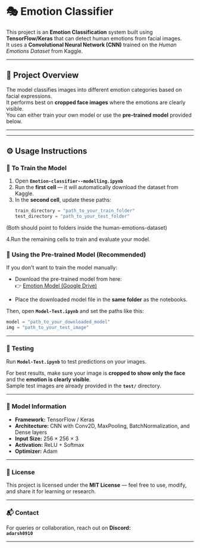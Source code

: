 # 🎭 Emotion Classifier

This project is an **Emotion Classification** system built using **TensorFlow/Keras** that can detect human emotions from facial images.  
It uses a **Convolutional Neural Network (CNN)** trained on the *Human Emotions Dataset* from Kaggle.

---

## 📘 Project Overview

The model classifies images into different emotion categories based on facial expressions.  
It performs best on **cropped face images** where the emotions are clearly visible.  
You can either train your own model or use the **pre-trained model** provided below.

---


---

## ⚙️ Usage Instructions

### 🧠 **To Train the Model**

1. Open **`Emotion-classifier--modelling.ipynb`**
2. Run the **first cell** — it will automatically download the dataset from Kaggle.
3. In the **second cell**, update these paths:
   ```python
   train_directory = "path_to_your_train_folder"
   test_directory = "path_to_your_test_folder"
  (Both should point to folders inside the human-emotions-dataset)

4.Run the remaining cells to train and evaluate your model.

### 💾 **Using the Pre-trained Model (Recommended)**

If you don't want to train the model manually:

- Download the pre-trained model from here:  
  👉 [Emotion Model (Google Drive)](https://drive.google.com/file/d/1k1EiKhrQEwBS4Kl5kQHMGZ0s56LOJFHM/view?usp=sharing)

- Place the downloaded model file in the **same folder** as the notebooks.

Then, open **`Model-Test.ipynb`** and set the paths like this:

```python
model = "path_to_your_downloaded_model"
img = "path_to_your_test_image"
```

---

### 🧪 **Testing**

Run **`Model-Test.ipynb`** to test predictions on your images.

For best results, make sure your image is **cropped to show only the face** and the **emotion is clearly visible**.  
Sample test images are already provided in the **`test/`** directory.

---

### 🧠 **Model Information**

- **Framework:** TensorFlow / Keras  
- **Architecture:** CNN with Conv2D, MaxPooling, BatchNormalization, and Dense layers  
- **Input Size:** 256 × 256 × 3  
- **Activation:** ReLU + Softmax  
- **Optimizer:** Adam  

---

### 📜 **License**

This project is licensed under the **MIT License** — feel free to use, modify, and share it for learning or research.

---

### 📬 **Contact**

For queries or collaboration, reach out on **Discord:**  
**`adarsh0910`**

---

